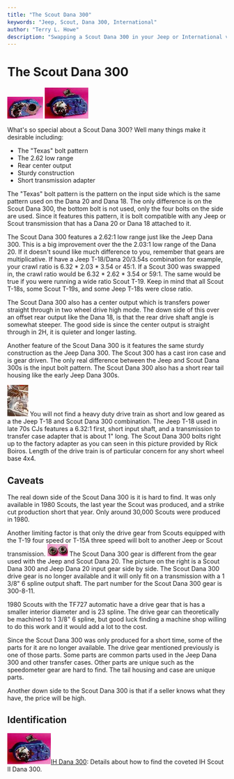 ```yaml
---
title: "The Scout Dana 300"
keywords: "Jeep, Scout, Dana 300, International"
author: "Terry L. Howe"
description: "Swapping a Scout Dana 300 in your Jeep or International vehicle."
---
```

# The Scout Dana 300

[![Scout 300 front](../../img/xfer/updates/ihd300f_.jpg)](../../img/xfer/updates/ihd300f.jpg) [![Scout 300 back](../../img/xfer/updates/ihd300b_.jpg)](../../img/xfer/updates/ihd300b.jpg) 

What's so special about a Scout Dana 300? Well many things make it desirable including: 

  * The "Texas" bolt pattern
  * The 2.62 low range
  * Rear center output
  * Sturdy construction
  * Short transmission adapter

The "Texas" bolt pattern is the pattern on the input side which is the same pattern used on the Dana 20 and Dana 18. The only difference is on the Scout Dana 300, the bottom bolt is not used, only the four bolts on the side are used. Since it features this pattern, it is bolt compatible with any Jeep or Scout transmission that has a Dana 20 or Dana 18 attached to it. 

The Scout Dana 300 features a 2.62:1 low range just like the Jeep Dana 300. This is a big improvement over the the 2.03:1 low range of the Dana 20. If it doesn't sound like much difference to you, remember that gears are multiplicative. If have a Jeep T-18/Dana 20/3.54s combination for example, your crawl ratio is 6.32 * 2.03 * 3.54 or 45:1. If a Scout 300 was swapped in, the crawl ratio would be 6.32 * 2.62 * 3.54 or 59:1. The same would be true if you were running a wide ratio Scout T-19. Keep in mind that all Scout T-18s, some Scout T-19s, and some Jeep T-18s were close ratio. 

The Scout Dana 300 also has a center output which is transfers power straight through in two wheel drive high mode. The down side of this over an offset rear output like the Dana 18, is that the rear drive shaft angle is somewhat steeper. The good side is since the center output is straight through in 2H, it is quieter and longer lasting. 

Another feature of the Scout Dana 300 is it features the same sturdy construction as the Jeep Dana 300. The Scout 300 has a cast iron case and is gear driven. The only real difference between the Jeep and Scout Dana 300s is the input bolt pattern. The Scout Dana 300 also has a short rear tail housing like the early Jeep Dana 300s. 

[![Jeep T-18 and Scout 300](../../img/xfer/updates/ult_.jpg)](../../img/xfer/updates/ult.jpg) You will not find a heavy duty drive train as short and low geared as a the Jeep T-18 and Scout Dana 300 combination. The Jeep T-18 used in late 70s CJs features a 6.32:1 first, short input shaft, and a transmission to transfer case adapter that is about 1" long. The Scout Dana 300 bolts right up to the factory adapter as you can seen in this picture provided by Rick Boiros. Length of the drive train is of particular concern for any short wheel base 4x4. 

## Caveats

The real down side of the Scout Dana 300 is it is hard to find. It was only available in 1980 Scouts, the last year the Scout was produced, and a strike cut production short that year. Only around 30,000 Scouts were produced in 1980. 

Another limiting factor is that only the drive gear from Scouts equipped with the T-19 four speed or T-15A three speed will bolt to another Jeep or Scout transmission. [![Scout 300 vs Jeep D20 bull gears](../../img/xfer/updates/d300d20g_.jpg)](../../img/xfer/updates/d300d20g.jpg) The Scout Dana 300 gear is different from the gear used with the Jeep and Scout Dana 20. The picture on the right is a Scout Dana 300 and Jeep Dana 20 input gear side by side. The Scout Dana 300 drive gear is no longer available and it will only fit on a transmission with a 1 3/8" 6 spline output shaft. The part number for the Scout Dana 300 gear is 300-8-11. 

1980 Scouts with the TF727 automatic have a drive gear that is has a smaller interior diameter and is 23 spline. The drive gear can theoretically be machined to 1 3/8" 6 spline, but good luck finding a machine shop willing to do this work and it would add a lot to the cost. 

Since the Scout Dana 300 was only produced for a short time, some of the parts for it are no longer available. The drive gear mentioned previously is one of those parts. Some parts are common parts used in the Jeep Dana 300 and other transfer cases. Other parts are unique such as the speedometer gear are hard to find. The tail housing and case are unique parts. 

Another down side to the Scout Dana 300 is that if a seller knows what they have, the price will be high. 

## Identification

[![Scout 300 back](../../img/xfer/updates/ihd300b_.jpg)](../../img/xfer/updates/ihd300b.jpg)[IH Dana 300](/xfer/upgrades/ih/ihd300id.md): Details about how to find the coveted IH Scout II Dana 300.